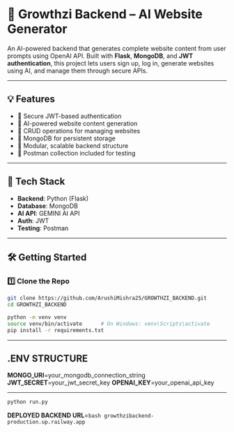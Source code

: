 # 🚀 Growthzi Backend – AI Website Generator

An AI-powered backend that generates complete website content from user prompts using OpenAI API. Built with **Flask**, **MongoDB**, and **JWT authentication**, this project lets users sign up, log in, generate websites using AI, and manage them through secure APIs.

---

## 💡 Features

- 🔐 Secure JWT-based authentication
- 🤖 AI-powered website content generation
- 🧠 CRUD operations for managing websites
- 💾 MongoDB for persistent storage
- 🧱 Modular, scalable backend structure
- 🧪 Postman collection included for testing

---

## 🧰 Tech Stack

- **Backend**: Python (Flask)
- **Database**: MongoDB
- **AI API**:   GEMINI AI API
- **Auth**: JWT
- **Testing**: Postman

---

## 🛠️ Getting Started

### 1️⃣ Clone the Repo

```bash
git clone https://github.com/ArushiMishra25/GROWTHZI_BACKEND.git
cd GROWTHZI_BACKEND

python -m venv venv
source venv/bin/activate      # On Windows: venv\Scripts\activate
pip install -r requirements.txt

```

---
## .ENV STRUCTURE

**MONGO_URI**=your_mongodb_connection_string
**JWT_SECRET**=your_jwt_secret_key
**OPENAI_KEY**=your_openai_api_key

---

```bash
python run.py

```

**DEPLOYED BACKEND URL**=```bash growthzibackend-production.up.railway.app ```



